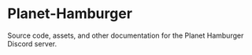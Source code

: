 # Planet-Hamburger
Source code, assets, and other documentation for the Planet Hamburger Discord server.
